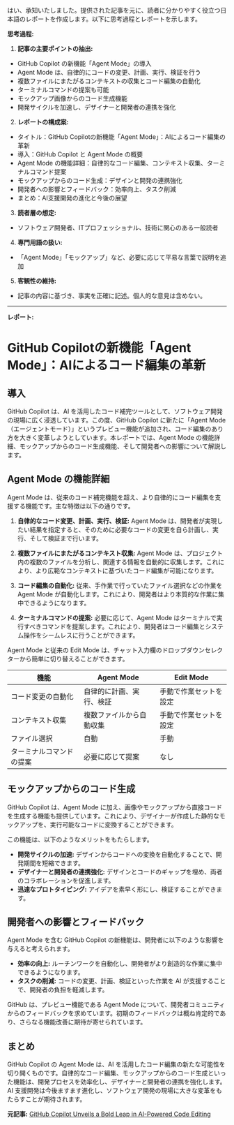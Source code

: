 はい、承知いたしました。提供された記事を元に、読者に分かりやすく役立つ日本語のレポートを作成します。以下に思考過程とレポートを示します。

**思考過程:**

1. **記事の主要ポイントの抽出:**
 * GitHub Copilot の新機能「Agent Mode」の導入
 * Agent Mode は、自律的にコードの変更、計画、実行、検証を行う
 * 複数ファイルにまたがるコンテキストの収集とコード編集の自動化
 * ターミナルコマンドの提案も可能
 * モックアップ画像からのコード生成機能
 * 開発サイクルを加速し、デザイナーと開発者の連携を強化

2. **レポートの構成案:**
 * タイトル：GitHub Copilotの新機能「Agent Mode」：AIによるコード編集の革新
 * 導入：GitHub Copilot と Agent Mode の概要
 * Agent Mode の機能詳細：自律的なコード編集、コンテキスト収集、ターミナルコマンド提案
 * モックアップからのコード生成：デザインと開発の連携強化
 * 開発者への影響とフィードバック：効率向上、タスク削減
 * まとめ：AI支援開発の進化と今後の展望

3. **読者層の想定:**
 * ソフトウェア開発者、ITプロフェッショナル、技術に関心のある一般読者

4. **専門用語の扱い:**
 * 「Agent Mode」「モックアップ」など、必要に応じて平易な言葉で説明を追加

5. **客観性の維持:**
 * 記事の内容に基づき、事実を正確に記述。個人的な意見は含めない。

---

**レポート:**

# GitHub Copilotの新機能「Agent Mode」：AIによるコード編集の革新

## 導入

GitHub Copilot は、AI を活用したコード補完ツールとして、ソフトウェア開発の現場に広く浸透しています。この度、GitHub Copilot に新たに「Agent Mode（エージェントモード）」というプレビュー機能が追加され、コード編集のあり方を大きく変革しようとしています。本レポートでは、Agent Mode の機能詳細、モックアップからのコード生成機能、そして開発者への影響について解説します。

## Agent Mode の機能詳細

Agent Mode は、従来のコード補完機能を超え、より自律的にコード編集を支援する機能です。主な特徴は以下の通りです。

1. **自律的なコード変更、計画、実行、検証:** Agent Mode は、開発者が実現したい結果を指定すると、そのために必要なコードの変更を自ら計画し、実行、そして検証まで行います。

2. **複数ファイルにまたがるコンテキスト収集:** Agent Mode は、プロジェクト内の複数のファイルを分析し、関連する情報を自動的に収集します。これにより、より広範なコンテキストに基づいたコード編集が可能になります。

3. **コード編集の自動化:** 従来、手作業で行っていたファイル選択などの作業を Agent Mode が自動化します。これにより、開発者はより本質的な作業に集中できるようになります。

4. **ターミナルコマンドの提案:** 必要に応じて、Agent Mode はターミナルで実行すべきコマンドを提案します。これにより、開発者はコード編集とシステム操作をシームレスに行うことができます。

Agent Mode と従来の Edit Mode は、チャット入力欄のドロップダウンセレクターから簡単に切り替えることができます。

| 機能 | Agent Mode | Edit Mode |
| ------------------------- | ---------------------------------------- | ------------------------------------------ |
| コード変更の自動化 | 自律的に計画、実行、検証 | 手動で作業セットを設定 |
| コンテキスト収集 | 複数ファイルから自動収集 | 手動で作業セットを設定 |
| ファイル選択 | 自動 | 手動 |
| ターミナルコマンドの提案 | 必要に応じて提案 | なし |

## モックアップからのコード生成

GitHub Copilot は、Agent Mode に加え、画像やモックアップから直接コードを生成する機能も提供しています。これにより、デザイナーが作成した静的なモックアップを、実行可能なコードに変換することができます。

この機能は、以下のようなメリットをもたらします。

* **開発サイクルの加速:** デザインからコードへの変換を自動化することで、開発期間を短縮できます。
* **デザイナーと開発者の連携強化:** デザインとコードのギャップを埋め、両者のコラボレーションを促進します。
* **迅速なプロトタイピング:** アイデアを素早く形にし、検証することができます。

## 開発者への影響とフィードバック

Agent Mode を含む GitHub Copilot の新機能は、開発者に以下のような影響を与えると考えられます。

* **効率の向上:** ルーチンワークを自動化し、開発者がより創造的な作業に集中できるようになります。
* **タスクの削減:** コードの変更、計画、検証といった作業を AI が支援することで、開発者の負担を軽減します。

GitHub は、プレビュー機能である Agent Mode について、開発者コミュニティからのフィードバックを求めています。初期のフィードバックは概ね肯定的であり、さらなる機能改善に期待が寄せられています。

## まとめ

GitHub Copilot の Agent Mode は、AI を活用したコード編集の新たな可能性を切り開くものです。自律的なコード編集、モックアップからのコード生成といった機能は、開発プロセスを効率化し、デザイナーと開発者の連携を強化します。AI 支援開発は今後ますます進化し、ソフトウェア開発の現場に大きな変革をもたらすことが期待されます。


**元記事:** [GitHub Copilot Unveils a Bold Leap in AI-Powered Code Editing](https://www.eweek.com/news/github-copilot-previews-agent-mode/)